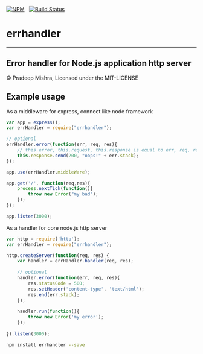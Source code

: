 [![NPM](https://nodei.co/npm/errhandler.svg?downloads=true&downloadRank=true)](https://nodei.co/npm/errhandler/)&nbsp;&nbsp;
[![Build Status](https://travis-ci.org/pradeep-mishra/errhandler.svg?branch=master)](https://travis-ci.org/pradeep-mishra/errhandler)




errhandler
==========

------------------------------------

Error handler for Node.js application http server
-------------------------------------

&copy; Pradeep Mishra, Licensed under the MIT-LICENSE

 


Example usage
-------------

As a middleware for express, connect like node framework

```javascript
var app = express();
var errHandler = require("errhandler");

// optional 
errHandler.error(function(err, req, res){
    // this.error, this.request, this.response is equal to err, req, res in arguments
    this.response.send(200, "oops!" + err.stack);
});

app.use(errHandler.middleWare);

app.get('/', function(req,res){
    process.nextTick(function(){
        throw new Error("my bad");
    });
});

app.listen(3000);

```

As a handler for core node.js http server

```javascript
var http = require('http');
var errHandler = require("errhandler");

http.createServer(function(req, res) {
    var handler = errHandler.handler(req, res);
    
    // optional 
    handler.error(function(err, req, res){
        res.statusCode = 500;
        res.setHeader('content-type', 'text/html');
        res.end(err.stack);
    });
    
    handler.run(function(){
        throw new Error('my error');
    });
    
}).listen(3000);

```




```bash
npm install errhandler --save
```
